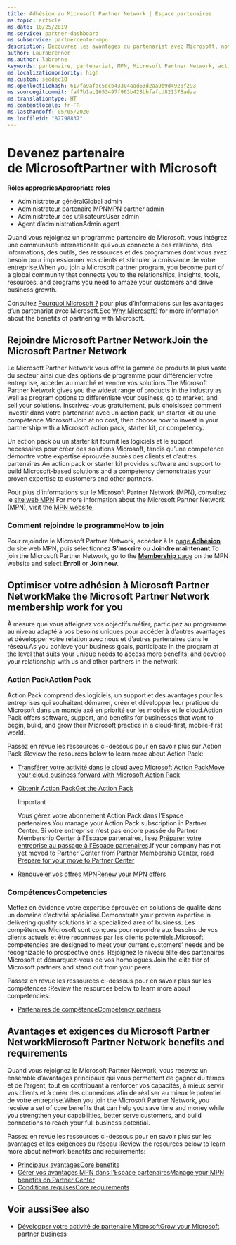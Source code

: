 ```yaml
---
title: Adhésion au Microsoft Partner Network | Espace partenaires
ms.topic: article
ms.date: 10/25/2019
ms.service: partner-dashboard
ms.subservice: partnercenter-mpn
description: Découvrez les avantages du partenariat avec Microsoft, notamment Microsoft Action Pack, les compétences et les options de programme permettant de faire la différence, de commercialiser vos solutions et de les vendre.
author: LauraBrenner
ms.author: labrenne
keywords: partenaire, partenariat, MPN, Microsoft Partner Network, action pack, MAPS, abonnement action pack, avantages, avantages MPN, adhésion, silver, gold, compétences
ms.localizationpriority: high
ms.custom: seodec18
ms.openlocfilehash: 617fa9afac5dcb43304aad63d2aa9b9d4928f293
ms.sourcegitcommit: faf7b1ac1653497f963b428bbfafcd821378adaa
ms.translationtype: HT
ms.contentlocale: fr-FR
ms.lasthandoff: 05/05/2020
ms.locfileid: "82798837"
---
```

# <a name="partner-with-microsoft"></a><span data-ttu-id="24bde-104">Devenez partenaire de Microsoft</span><span class="sxs-lookup"><span data-stu-id="24bde-104">Partner with Microsoft</span></span>

<span data-ttu-id="24bde-105">**Rôles appropriés**</span><span class="sxs-lookup"><span data-stu-id="24bde-105">**Appropriate roles**</span></span>
-   <span data-ttu-id="24bde-106">Administrateur général</span><span class="sxs-lookup"><span data-stu-id="24bde-106">Global admin</span></span>
-   <span data-ttu-id="24bde-107">Administrateur partenaire MPN</span><span class="sxs-lookup"><span data-stu-id="24bde-107">MPN partner admin</span></span>
-   <span data-ttu-id="24bde-108">Administrateur des utilisateurs</span><span class="sxs-lookup"><span data-stu-id="24bde-108">User admin</span></span>
-   <span data-ttu-id="24bde-109">Agent d’administration</span><span class="sxs-lookup"><span data-stu-id="24bde-109">Admin agent</span></span>

<span data-ttu-id="24bde-110">Quand vous rejoignez un programme partenaire de Microsoft, vous intégrez une communauté internationale qui vous connecte à des relations, des informations, des outils, des ressources et des programmes dont vous avez besoin pour impressionner vos clients et stimuler la croissance de votre entreprise.</span><span class="sxs-lookup"><span data-stu-id="24bde-110">When you join a Microsoft partner program, you become part of a global community that connects you to the relationships, insights, tools, resources, and programs you need to amaze your customers and drive business growth.</span></span>

<span data-ttu-id="24bde-111">Consultez [Pourquoi Microsoft ?](https://partner.microsoft.com/business-opportunities/why-microsoft) pour plus d’informations sur les avantages d’un partenariat avec Microsoft.</span><span class="sxs-lookup"><span data-stu-id="24bde-111">See [Why Microsoft?](https://partner.microsoft.com/business-opportunities/why-microsoft) for more information about the benefits of partnering with Microsoft.</span></span> 

## <a name="join-the-microsoft-partner-network"></a><span data-ttu-id="24bde-112">Rejoindre Microsoft Partner Network</span><span class="sxs-lookup"><span data-stu-id="24bde-112">Join the Microsoft Partner Network</span></span>

<!-- 12/5/18 The content below was copied and pasted directly from the Membership page of the MPN site (https://partner.microsoft.com/membership)-->

<span data-ttu-id="24bde-113">Le Microsoft Partner Network vous offre la gamme de produits la plus vaste du secteur ainsi que des options de programme pour différencier votre entreprise, accéder au marché et vendre vos solutions.</span><span class="sxs-lookup"><span data-stu-id="24bde-113">The Microsoft Partner Network gives you the widest range of products in the industry as well as program options to differentiate your business, go to market, and sell your solutions.</span></span> <span data-ttu-id="24bde-114">Inscrivez-vous gratuitement, puis choisissez comment investir dans votre partenariat avec un action pack, un starter kit ou une compétence Microsoft.</span><span class="sxs-lookup"><span data-stu-id="24bde-114">Join at no cost, then choose how to invest in your partnership with a Microsoft action pack, starter kit, or competency.</span></span>

<span data-ttu-id="24bde-115">Un action pack ou un starter kit fournit les logiciels et le support nécessaires pour créer des solutions Microsoft, tandis qu’une compétence démontre votre expertise éprouvée auprès des clients et d’autres partenaires.</span><span class="sxs-lookup"><span data-stu-id="24bde-115">An action pack or starter kit provides software and support to build Microsoft-based solutions and a competency demonstrates your proven expertise to customers and other partners.</span></span>

<span data-ttu-id="24bde-116">Pour plus d’informations sur le Microsoft Partner Network (MPN), consultez le [site web MPN](https://partner.microsoft.com/commercial).</span><span class="sxs-lookup"><span data-stu-id="24bde-116">For more information about the Microsoft Partner Network (MPN), visit the [MPN website](https://partner.microsoft.com/commercial).</span></span>

### <a name="how-to-join"></a><span data-ttu-id="24bde-117">Comment rejoindre le programme</span><span class="sxs-lookup"><span data-stu-id="24bde-117">How to join</span></span>

<span data-ttu-id="24bde-118">Pour rejoindre le Microsoft Partner Network, accédez à la [page **Adhésion**](https://partner.microsoft.com/membership) du site web MPN, puis sélectionnez **S’inscrire** ou **Joindre maintenant**.</span><span class="sxs-lookup"><span data-stu-id="24bde-118">To join the Microsoft Partner Network, go to the [**Membership** page](https://partner.microsoft.com/membership) on the MPN website and select **Enroll** or **Join now**.</span></span>

## <a name="make-the-microsoft-partner-network-membership-work-for-you"></a><span data-ttu-id="24bde-119">Optimiser votre adhésion à Microsoft Partner Network</span><span class="sxs-lookup"><span data-stu-id="24bde-119">Make the Microsoft Partner Network membership work for you</span></span>

<!-- 10/25/2019 The content below content from the Membership pages of the MPN site (https://partner.microsoft.com/membership) and additional updated content.-->

<span data-ttu-id="24bde-120">À mesure que vous atteignez vos objectifs métier, participez au programme au niveau adapté à vos besoins uniques pour accéder à d’autres avantages et développer votre relation avec nous et d’autres partenaires dans le réseau.</span><span class="sxs-lookup"><span data-stu-id="24bde-120">As you achieve your business goals, participate in the program at the level that suits your unique needs to access more benefits, and develop your relationship with us and other partners in the network.</span></span>

### <a name="action-pack"></a><span data-ttu-id="24bde-121">Action Pack</span><span class="sxs-lookup"><span data-stu-id="24bde-121">Action Pack</span></span>

<span data-ttu-id="24bde-122">Action Pack comprend des logiciels, un support et des avantages pour les entreprises qui souhaitent démarrer, créer et développer leur pratique de Microsoft dans un monde axé en priorité sur les mobiles et le cloud.</span><span class="sxs-lookup"><span data-stu-id="24bde-122">Action Pack offers software, support, and benefits for businesses that want to begin, build, and grow their Microsoft practice in a cloud-first, mobile-first world.</span></span> 

<span data-ttu-id="24bde-123">Passez en revue les ressources ci-dessous pour en savoir plus sur Action Pack :</span><span class="sxs-lookup"><span data-stu-id="24bde-123">Review the resources below to learn more about Action Pack:</span></span>

- [<span data-ttu-id="24bde-124">Transférer votre activité dans le cloud avec Microsoft Action Pack</span><span class="sxs-lookup"><span data-stu-id="24bde-124">Move your cloud business forward with Microsoft Action Pack</span></span>](https://partner.microsoft.com/membership/action-pack)

- [<span data-ttu-id="24bde-125">Obtenir Action Pack</span><span class="sxs-lookup"><span data-stu-id="24bde-125">Get the Action Pack</span></span>](mpn-get-action-pack.md)
  
    >[!IMPORTANT]
    ><span data-ttu-id="24bde-126">Vous gérez votre abonnement Action Pack dans l’Espace partenaires.</span><span class="sxs-lookup"><span data-stu-id="24bde-126">You manage your Action Pack subscription in Partner Center.</span></span> <span data-ttu-id="24bde-127">Si votre entreprise n’est pas encore passée du Partner Membership Center à l’Espace partenaires, lisez [Préparer votre entreprise au passage à l’Espace partenaires](prepare-pmc-pc-migration.md).</span><span class="sxs-lookup"><span data-stu-id="24bde-127">If your company has not yet moved to Partner Center from Partner Membership Center, read [Prepare for your move to Partner Center](prepare-pmc-pc-migration.md)</span></span>  

- [<span data-ttu-id="24bde-128">Renouveler vos offres MPN</span><span class="sxs-lookup"><span data-stu-id="24bde-128">Renew your MPN offers</span></span>](renew-mpn-offers.md)

### <a name="competencies"></a><span data-ttu-id="24bde-129">Compétences</span><span class="sxs-lookup"><span data-stu-id="24bde-129">Competencies</span></span>

<span data-ttu-id="24bde-130">Mettez en évidence votre expertise éprouvée en solutions de qualité dans un domaine d’activité spécialisé.</span><span class="sxs-lookup"><span data-stu-id="24bde-130">Demonstrate your proven expertise in delivering quality solutions in a specialized area of business.</span></span> <span data-ttu-id="24bde-131">Les compétences Microsoft sont conçues pour répondre aux besoins de vos clients actuels et être reconnues par les clients potentiels.</span><span class="sxs-lookup"><span data-stu-id="24bde-131">Microsoft competencies are designed to meet your current customers' needs and be recognizable to prospective ones.</span></span> <span data-ttu-id="24bde-132">Rejoignez le niveau élite des partenaires Microsoft et démarquez-vous de vos homologues.</span><span class="sxs-lookup"><span data-stu-id="24bde-132">Join the elite tier of Microsoft partners and stand out from your peers.</span></span>

<span data-ttu-id="24bde-133">Passez en revue les ressources ci-dessous pour en savoir plus sur les compétences :</span><span class="sxs-lookup"><span data-stu-id="24bde-133">Review the resources below to learn more about competencies:</span></span>

- [<span data-ttu-id="24bde-134">Partenaires de compétence</span><span class="sxs-lookup"><span data-stu-id="24bde-134">Competency partners</span></span>](https://partner.microsoft.com/membership/competencies)

## <a name="microsoft-partner-network-benefits-and-requirements"></a><span data-ttu-id="24bde-135">Avantages et exigences du Microsoft Partner Network</span><span class="sxs-lookup"><span data-stu-id="24bde-135">Microsoft Partner Network benefits and requirements</span></span>

<span data-ttu-id="24bde-136">Quand vous rejoignez le Microsoft Partner Network, vous recevez un ensemble d’avantages principaux qui vous permettent de gagner du temps et de l’argent, tout en contribuant à renforcer vos capacités, à mieux servir vos clients et à créer des connexions afin de réaliser au mieux le potentiel de votre entreprise.</span><span class="sxs-lookup"><span data-stu-id="24bde-136">When you join the Microsoft Partner Network, you receive a set of core benefits that can help you save time and money while you strengthen your capabilities, better serve customers, and build connections to reach your full business potential.</span></span>

<span data-ttu-id="24bde-137">Passez en revue les ressources ci-dessous pour en savoir plus sur les avantages et les exigences du réseau :</span><span class="sxs-lookup"><span data-stu-id="24bde-137">Review the resources below to learn more about network benefits and requirements:</span></span>

- [<span data-ttu-id="24bde-138">Principaux avantages</span><span class="sxs-lookup"><span data-stu-id="24bde-138">Core benefits</span></span>](https://partner.microsoft.com/membership/core-benefits#simple-tab-content-1)
- [<span data-ttu-id="24bde-139">Gérer vos avantages MPN dans l’Espace partenaires</span><span class="sxs-lookup"><span data-stu-id="24bde-139">Manage your MPN benefits on Partner Center</span></span>](manage-your-partner-network-benefits.md)
- [<span data-ttu-id="24bde-140">Conditions requises</span><span class="sxs-lookup"><span data-stu-id="24bde-140">Core requirements</span></span>](https://partner.microsoft.com/membership/core-benefits#simple-tab-content-2)

## <a name="see-also"></a><span data-ttu-id="24bde-141">Voir aussi</span><span class="sxs-lookup"><span data-stu-id="24bde-141">See also</span></span>
- [<span data-ttu-id="24bde-142">Développer votre activité de partenaire Microsoft</span><span class="sxs-lookup"><span data-stu-id="24bde-142">Grow your Microsoft partner business</span></span>](grow-your-business.md)
